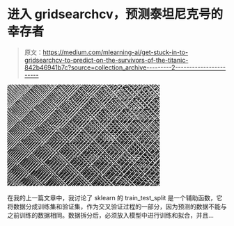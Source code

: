 # 进入 gridsearchcv，预测泰坦尼克号的幸存者

> 原文：<https://medium.com/mlearning-ai/get-stuck-in-to-gridsearchcv-to-predict-on-the-survivors-of-the-titanic-842b46941b7c?source=collection_archive---------2----------------------->

![](img/ed7d38d1b7d4db62df5a8c67d3ed53ab.png)

在我的上一篇文章中，我讨论了 sklearn 的 train_test_split 是一个辅助函数，它将数据分成训练集和验证集，作为交叉验证过程的一部分，因为预测的数据不能与之前训练的数据相同。数据拆分后，必须放入模型中进行训练和拟合，并且…